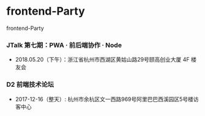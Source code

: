 # frontend-Party
frontend-Party



### JTalk 第七期：PWA · 前后端协作 · Node
- 2018.05.20（下午）：浙江省杭州市西湖区黄姑山路29号颐高创业大厦 4F 楼友会

### D2 前端技术论坛
- 2017-12-16（整天）: 杭州市余杭区文一西路969号阿里巴巴西溪园区5号楼访客中心
